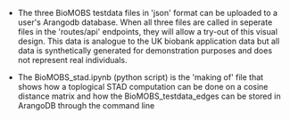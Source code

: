
- ​The three BioMOBS testdata files in 'json' format can be uploaded to a user's Arangodb database. When all three files are called in seperate files in the 'routes/api' endpoints, they will allow a try-out of this visual design. This data is analogue to the UK biobank application data but all data is synthetically generated for demonstration purposes and does not represent real individuals.

- The BioMOBS_stad.ipynb (python script) is the 'making of' file that shows how a toplogical STAD computation can be done on a cosine distance matrix and how the BioMOBS_testdata_edges can be stored in ArangoDB through the command line
